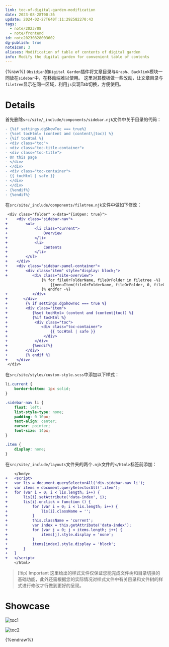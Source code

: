 ```yaml
---
link: toc-of-digital-garden-modification
date: 2023-08-28T00:36
update: 2024-02-27T640T:11:292582270:43
tags:
  - note/2023/08
  - note/frontend
id: note20230828003602
dg-publish: true
noteIcon: 3
aliases: Modification of table of contents of digital garden
info: Modify the digital garden for convenient table of contents
---
```

{%raw%}
`Obsidian`的`Digital Garden`插件将文章目录与`Graph`、`Backlink`模块一同放在`sidebar`中，在移动端难以使用。
这里对其模板做一些改动，让文章目录与`filetree`显示在同一区域，利用`js`实现Tab切换，方便使用。

# Details
首先删除`src/site/_include/components/sidebar.njk`文件中关于目录的代码：
```diff 
- {%if settings.dgShowToc === true%}
- {%set tocHtml= (content and (content\|toc)) %}
- {%if tocHtml %}
- <div class="toc">
- <div class="toc-title-container">
- <div class="toc-title">
- On this page
- </div>
- </div>
- <div class="toc-container">
- {{ tocHtml | safe }}
- </div>
- </div>
- {%endif%}
- {%endif%}
```

在`src/site/_include/components/filetree.njk`文件中做如下修改：
```diff
 <div class="folder" x-data="{isOpen: true}">
+    <div class="sidebar-nav">
+        <ul>
+            <li class="current">
+                Overview
+            </li>
+            <li>
+                Contents
+            </li>
+        </ul>
+    </div>
+    <div class="sidebar-panel-container">
+        <div class="item" style="display: block;">
+			<div class="site-overview">
	            {% for fileOrFolderName, fileOrFolder in filetree -%}
					{{menuItem(fileOrFolderName, fileOrFolder, 0, fileOrFolderName)}}
	            {% endfor -%}
+	        </div>
+	    </div>
+        {% if settings.dgShowToc === true %}
+        <div class="item">
+	        {%set tocHtml= (content and (content|toc)) %}
+	        {%if tocHtml %}
+            <div class="toc">
+	            <div class="toc-container">
+	                {{ tocHtml | safe }}
+                </div>
+            </div>
+	        {%endif%}
+        </div>
+        {% endif %}
+    </div>
 </div>
```

在`src/site/styles/custom-style.scss`中添加以下样式：
```css
li.current {
    border-bottom: 1px solid;
}

.sidebar-nav li {
    float: left;
    list-style-type: none;
    padding: 0 10px;
    text-align: center;
    cursor: pointer;
    font-size: 14px;
}

.item {
    display: none;
}
```

在`src/site/_include/layouts`文件夹的两个`.njk`文件的`</html>`标签前添加：
```diff
	</body>
+	<script>
+	var lis = document.querySelectorAll('div.sidebar-nav li');
+	var items = document.querySelectorAll('.item');
+	for (var i = 0; i < lis.length; i++) {
+	    lis[i].setAttribute('data-index', i);
+	    lis[i].onclick = function () {
+	        for (var i = 0; i < lis.length; i++) {
+	            lis[i].className = '';
+	        }
+	        this.className = 'current';
+	        var index = this.getAttribute('data-index');
+	        for (var j = 0; j < items.length; j++) {
+	            items[j].style.display = 'none';
+	        }
+	        items[index].style.display = 'block';
+	    }
+	}
+	</script>
	</html>
```

>[!tip] Important
>这里给出的样式文件仅保证您能完成文件树和目录切换的基础功能，此外还需根据您的实际情况对样式文件中有关目录和文件树的样式进行修改才行做到更好的呈现。

# Showcase
![toc1](https://cdn.freezing.cool/images/202308280119703.png)

![toc2](https://cdn.freezing.cool/images/202308280119708.png)

{%endraw%}